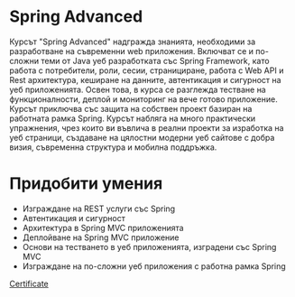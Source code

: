 # Spring Advanced
Курсът "Spring Advanced" надгражда знанията, необходими за разработване на съвременни web приложения. Включват се и по-сложни теми от Java уеб разработката със Spring Framework, като работа с потребители, роли, сесии, странициране, работа с Web API и Rest архитектура, кеширане на данните, автентикация и сигурност на уеб приложенията. Освен това, в курса се разглежда тестване на функционалности, деплой и мониторинг на вече готово приложение. Курсът приключва със защита на собствен проект базиран на работната рамка Spring. Курсът набляга на много практически упражнения, чрез които ви въвлича в реални проекти за изработка на уеб страници, създаване на цялостни модерни уеб сайтове с добра визия, съвременна структура и мобилна поддръжка.


# Придобити умения
* Изграждане на REST услуги със Spring
* Автентикация и сигурност
* Архитектура в Spring MVC приложенията
* Деплойване на Spring MVC приложение
* Основи на тестването в уеб приложенията, изградени със Spring MVC
* Изграждане на по-сложни уеб приложения с работна рамка Spring

[Certificate](https://github.com/NikolayKostadinov/Spring-Advanced/blob/main/Spring%20Advanced%20-%20June%202022%20-%20Certificate.jpeg)
